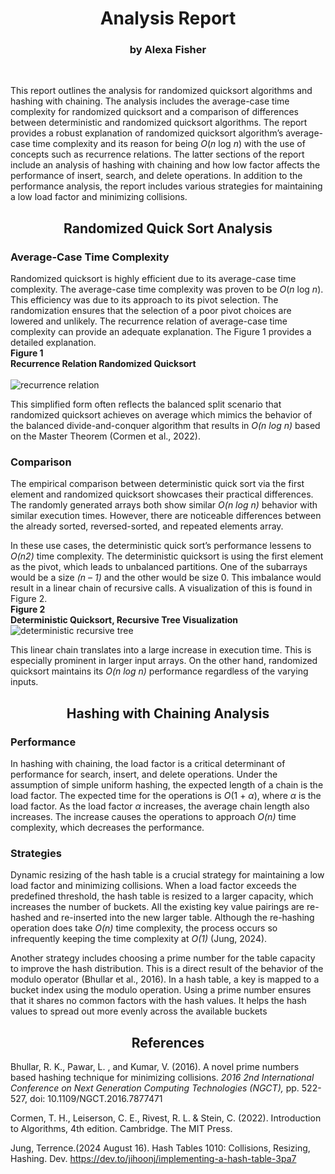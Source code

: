 # <center> Analysis Report </center>
### <center> by Alexa Fisher </center>
<br>

 This report outlines the analysis for randomized quicksort algorithms and hashing with chaining. The analysis includes the average-case time complexity for randomized quicksort and a comparison of differences between deterministic and randomized quicksort algorithms. The report provides a robust explanation of randomized quicksort algorithm’s average-case time complexity and its reason for being <em>O</em>(<em>n</em> log <em>n</em>) with the use of concepts such as recurrence relations. The latter sections of the report include an analysis of hashing with chaining and how low factor affects the performance of insert, search, and delete operations. In addition to the performance analysis, the report includes various strategies for maintaining a low load factor and minimizing collisions.

## <center> Randomized Quick Sort Analysis </center>
### Average-Case Time Complexity

Randomized quicksort is highly efficient due to its average-case time complexity. The average-case time complexity was proven to be <em>O</em>(<em>n</em> log <em>n</em>). This efficiency was due to its approach to its pivot selection. The randomization ensures that the selection of a poor pivot choices are lowered and unlikely. The recurrence relation of average-case time complexity can provide an adequate explanation. The Figure 1 provides a detailed explanation.
<br>
<strong>Figure 1
<br>
Recurrence Relation Randomized Quicksort
<br>
</strong>
<br>
![recurrence relation](linktophoto "randomized quicksort recurrence relation")

This simplified form often reflects the balanced split scenario that randomized quicksort achieves on average which mimics the behavior of the balanced divide-and-conquer algorithm that results in <em>O(n log n)</em> based on the Master Theorem (Cormen et al., 2022).


### Comparison

The empirical comparison between deterministic quick sort via the first element and randomized quicksort showcases their practical differences. The randomly generated arrays both show similar <em>O(n log n)</em> behavior with similar execution times. However, there are noticeable differences between the already sorted, reversed-sorted, and repeated elements array.

In these use cases, the deterministic quick sort’s performance lessens to <em>O(n2)</em> time complexity. The deterministic quicksort is using the first element as the pivot, which leads to unbalanced partitions. One of the subarrays would be a size <em>(n – 1)</em> and the other would be size 0. This imbalance would result in a linear chain of recursive calls. A visualization of this is found in Figure 2.
<br>
<strong>Figure 2
<br>
Deterministic Quicksort, Recursive Tree Visualization
</strong>
<br>
![deterministic recursive tree](linktophoto "deterministic recursive tree")

This linear chain translates into a large increase in execution time. This is especially prominent in larger input arrays. On the other hand, randomized quicksort maintains its <em>O(n log n)</em> performance regardless of the varying inputs.

## <center> Hashing with Chaining Analysis </center>
### Performance
In hashing with chaining, the load factor is a critical determinant of performance for search, insert, and delete operations. Under the assumption of simple uniform hashing, the expected length of a chain is the load factor. The expected time for the operations is <em>O</em>(1 + <em>α</em>), where <em>α</em> is the load factor. As the load factor <em>α</em> increases, the average chain length also increases. The increase causes the operations to approach <em>O(n)</em> time complexity, which decreases the performance.
### Strategies
Dynamic resizing of the hash table is a crucial strategy for maintaining a low load factor and minimizing collisions. When a load factor exceeds the predefined threshold, the hash table is resized to a larger capacity, which increases the number of buckets. All the existing key value pairings are re-hashed and re-inserted into the new larger table. Although the re-hashing operation does take  <em>O(n)</em> time complexity, the process occurs so infrequently keeping the time complexity at <em>O(1)</em> (Jung, 2024).

Another strategy includes choosing a prime number for the table capacity to improve the hash distribution. This is a direct result of the behavior of the modulo operator (Bhullar et al., 2016). In a hash table, a key is mapped to a bucket index using the modulo operation. Using a prime number ensures that it shares no common factors with the hash values. It helps the hash values to spread out more evenly across the available buckets
## <center> References </center>
Bhullar, R. K., Pawar, L. , and Kumar, V. (2016). A novel prime numbers based hashing technique for minimizing collisions.<em> 2016 2nd International Conference on Next Generation Computing Technologies (NGCT),</em> pp. 522-527, doi: 10.1109/NGCT.2016.7877471

Cormen, T. H., Leiserson, C. E., Rivest, R. L. & Stein, C. (2022). Introduction to Algorithms, 4th edition. Cambridge. The MIT Press.

Jung, Terrence.(2024 August 16). Hash Tables 1010: Collisions, Resizing, Hashing. Dev. https://dev.to/jihoonj/implementing-a-hash-table-3pa7

